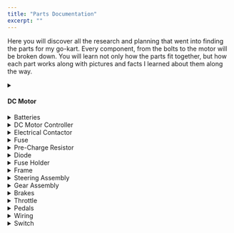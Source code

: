 ```yaml
---
title: "Parts Documentation"
excerpt: ""
---
```


Here you will discover all the research and planning that went into finding the parts for my go-kart. Every component, from the bolts to the motor will be broken down. You will learn not only how the parts fit together, but how each part works along with pictures and facts I learned about them along the way.

<details>
<summary><h4>DC Motor</h4></summary>
<br>
</details>

<details>
<summary>Batteries</summary>
<br>
</details>

<details>
<summary>DC Motor Controller</summary>
<br>
</details>

<details>
<summary>Electrical Contactor</summary>
<br>
</details>

<details>
<summary>Fuse</summary>
<br>
</details>

<details>
<summary>Pre-Charge Resistor</summary>
<br>
</details>

<details>
<summary>Diode</summary>
<br>
</details>

<details>
<summary>Fuse Holder</summary>
<br>
</details>

<details>
<summary>Frame</summary>
<br>
</details>

<details>
<summary>Steering Assembly</summary>
<br>
</details>

<details>
<summary>Gear Assembly</summary>
<br>
</details>

<details>
<summary>Brakes</summary>
<br>
</details>

<details>
<summary>Throttle</summary>
<br>
</details>

<details>
<summary>Pedals</summary>
<br>
</details>

<details>
<summary>Wiring</summary>
<br>
</details>

<details>
<summary>Switch</summary>
<br>
</details>